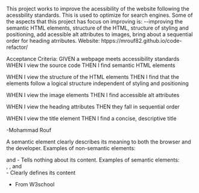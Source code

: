 This project works to improve the acessibility of the website following the acessbility standards. This is used to optimize for search engines. Some of the aspects that this project has focus on improving is:
--improving the semantic HTML elements, structure of the HTML, structure of styling and positioning, add acessible alt attributes to images, bring about a sequential order for heading atrributes.
Website: htpps://mrouf82.github.io/code-refactor/

Acceptance Criteria:
GIVEN a webpage meets accessibility standards
WHEN I view the source code
THEN I find semantic HTML elements

WHEN I view the structure of the HTML elements
THEN I find that the elements follow a logical structure independent of styling and positioning

WHEN I view the image elements
THEN I find accessible alt attributes

WHEN I view the heading attributes
THEN they fall in sequential order

WHEN I view the title element
THEN I find a concise, descriptive title

-Mohammad Rouf

A semantic element clearly describes its meaning to both the browser and the developer.
Examples of non-semantic elements: <div> and <span> - Tells nothing about its content.
Examples of semantic elements: <form>, <table>, and <article> - Clearly defines its content

- From W3school
